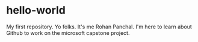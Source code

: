 # hello-world
My first repository.
Yo folks. 
It's me Rohan Panchal. 
I'm here to learn about Github to work on the microsoft capstone project.
